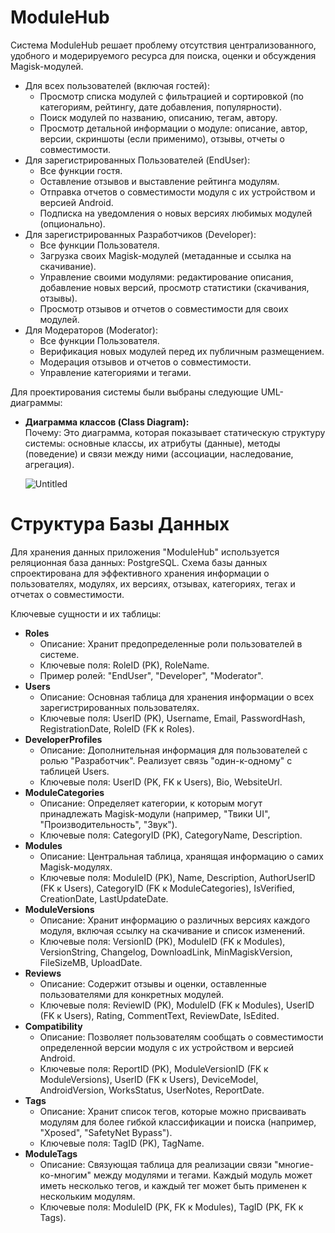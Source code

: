 # ModuleHub <br>
Система ModuleHub решает проблему отсутствия централизованного, удобного и модерируемого ресурса для поиска, оценки и обсуждения Magisk-модулей. <br>
* Для всех пользователей (включая гостей):
  * Просмотр списка модулей с фильтрацией и сортировкой (по категориям, рейтингу, дате добавления, популярности).
  * Поиск модулей по названию, описанию, тегам, автору.
  * Просмотр детальной информации о модуле: описание, автор, версии, скриншоты (если применимо), отзывы, отчеты о совместимости.
* Для зарегистрированных Пользователей (EndUser):
  * Все функции гостя.
  * Оставление отзывов и выставление рейтинга модулям.
  * Отправка отчетов о совместимости модуля с их устройством и версией Android.
  * Подписка на уведомления о новых версиях любимых модулей (опционально).
* Для зарегистрированных Разработчиков (Developer):
    * Все функции Пользователя.
    * Загрузка своих Magisk-модулей (метаданные и ссылка на скачивание).
    * Управление своими модулями: редактирование описания, добавление новых версий, просмотр статистики (скачивания, отзывы).
    * Просмотр отзывов и отчетов о совместимости для своих модулей.
* Для Модераторов (Moderator):
    * Все функции Пользователя.
    * Верификация новых модулей перед их публичным размещением.
    * Модерация отзывов и отчетов о совместимости.
    * Управление категориями и тегами.
 
Для проектирования системы были выбраны следующие UML-диаграммы:
* **Диаграмма классов (Class Diagram):** <br>
        Почему: Это диаграмма, которая показывает статическую структуру системы: основные классы, их атрибуты (данные), методы (поведение) и связи между ними (ассоциации, наследование, агрегация).

  ![Untitled](https://github.com/user-attachments/assets/a33ea1b5-8be2-4f39-9755-d3e95e68ed40)



# Структура Базы Данных

Для хранения данных приложения "ModuleHub" используется реляционная база данных: PostgreSQL. Схема базы данных спроектирована для эффективного хранения информации о пользователях, модулях, их версиях, отзывах, категориях, тегах и отчетах о совместимости.

Ключевые сущности и их таблицы:
* **Roles**
  * Описание: Хранит предопределенные роли пользователей в системе.
  * Ключевые поля: RoleID (PK), RoleName.
  * Пример ролей: "EndUser", "Developer", "Moderator".
* **Users**
  * Описание: Основная таблица для хранения информации о всех зарегистрированных пользователях.
  * Ключевые поля: UserID (PK), Username, Email, PasswordHash, RegistrationDate, RoleID (FK к Roles).
* **DeveloperProfiles**
  * Описание: Дополнительная информация для пользователей с ролью "Разработчик". Реализует связь "один-к-одному" с таблицей Users.
  * Ключевые поля: UserID (PK, FK к Users), Bio, WebsiteUrl.
* **ModuleCategories**
  * Описание: Определяет категории, к которым могут принадлежать Magisk-модули (например, "Твики UI", "Производительность", "Звук").
  * Ключевые поля: CategoryID (PK), CategoryName, Description.
* **Modules**
  * Описание: Центральная таблица, хранящая информацию о самих Magisk-модулях.
  * Ключевые поля: ModuleID (PK), Name, Description, AuthorUserID (FK к Users), CategoryID (FK к ModuleCategories), IsVerified, CreationDate, LastUpdateDate.
* **ModuleVersions**
  * Описание: Хранит информацию о различных версиях каждого модуля, включая ссылку на скачивание и список изменений.
  * Ключевые поля: VersionID (PK), ModuleID (FK к Modules), VersionString, Changelog, DownloadLink, MinMagiskVersion, FileSizeMB, UploadDate.
* **Reviews**
  * Описание: Содержит отзывы и оценки, оставленные пользователями для конкретных модулей.
  * Ключевые поля: ReviewID (PK), ModuleID (FK к Modules), UserID (FK к Users), Rating, CommentText, ReviewDate, IsEdited.
* **Compatibility**
  * Описание: Позволяет пользователям сообщать о совместимости определенной версии модуля с их устройством и версией Android.
  * Ключевые поля: ReportID (PK), ModuleVersionID (FK к ModuleVersions), UserID (FK к Users), DeviceModel, AndroidVersion, WorksStatus, UserNotes, ReportDate.
* **Tags**
  * Описание: Хранит список тегов, которые можно присваивать модулям для более гибкой классификации и поиска (например, "Xposed", "SafetyNet Bypass").
  * Ключевые поля: TagID (PK), TagName.
* **ModuleTags**
  * Описание: Связующая таблица для реализации связи "многие-ко-многим" между модулями и тегами. Каждый модуль может иметь несколько тегов, и каждый тег может быть применен к нескольким модулям.
  * Ключевые поля: ModuleID (PK, FK к Modules), TagID (PK, FK к Tags).
